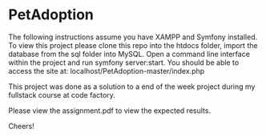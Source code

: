 # PetAdoption

The following instructions assume you have XAMPP and Symfony installed. To view this project please clone this repo into the htdocs folder, import the database from the sql folder into MySQL. Open a command line interface within the project and run symfony server:start. You should be able to access the site at: localhost/PetAdoption-master/index.php

This project was done as a solution to a end of the week project during my fullstack course at code factory.

Please view the assignment.pdf to view the expected results.

Cheers!
